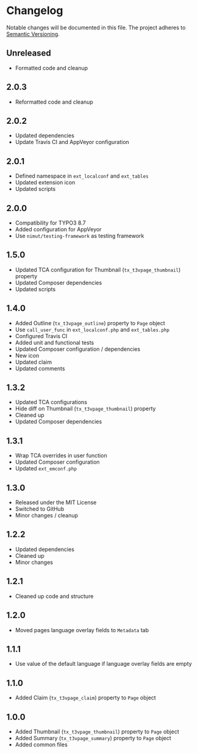 Changelog
=========

Notable changes will be documented in this file. The project adheres to [Semantic Versioning].

Unreleased
----------

* Formatted code and cleanup

2.0.3
-----

* Reformatted code and cleanup

2.0.2
-----

* Updated dependencies
* Update Travis CI and AppVeyor configuration

2.0.1
-----

* Defined namespace in `ext_localconf` and `ext_tables`
* Updated extension icon
* Updated scripts

2.0.0
-----

* Compatibility for TYPO3 8.7
* Added configuration for AppVeyor
* Use `nimut/testing-framework` as testing framework

1.5.0
-----

* Updated TCA configuration for Thumbnail (`tx_t3vpage_thumbnail`) property
* Updated Composer dependencies
* Updated scripts

1.4.0
-----

* Added Outline (`tx_t3vpage_outline`) property to `Page` object
* Use `call_user_func` in `ext_localconf.php` and `ext_tables.php`
* Configured Travis CI
* Added unit and functional tests
* Updated Composer configuration / dependencies
* New icon
* Updated claim
* Updated comments

1.3.2
-----

* Updated TCA configurations
* Hide diff on Thumbnail (`tx_t3vpage_thumbnail`) property
* Cleaned up
* Updated Composer dependencies

1.3.1
-----

* Wrap TCA overrides in user function
* Updated Composer configuration
* Updated `ext_emconf.php`

1.3.0
-----

* Released under the MIT License
* Switched to GitHub
* Minor changes / cleanup

1.2.2
-----

* Updated dependencies
* Cleaned up
* Minor changes

1.2.1
-----

* Cleaned up code and structure

1.2.0
-----

* Moved pages language overlay fields to `Metadata` tab

1.1.1
-----

* Use value of the default language if language overlay fields are empty

1.1.0
-----

* Added Claim (`tx_t3vpage_claim`) property to `Page` object

1.0.0
-----

* Added Thumbnail (`tx_t3vpage_thumbnail`) property to `Page` object
* Added Summary (`tx_t3vpage_summary`) property to `Page` object
* Added common files

[Semantic Versioning]: http://semver.org "Semantic Versioning"